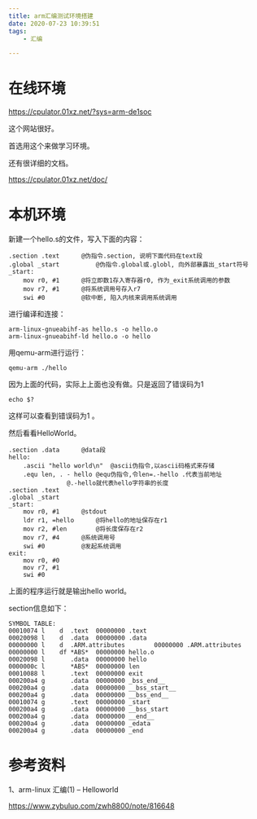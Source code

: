 ```yaml
---
title: arm汇编测试环境搭建
date: 2020-07-23 10:39:51
tags:
	- 汇编

---
```




# 在线环境

https://cpulator.01xz.net/?sys=arm-de1soc

这个网站很好。

首选用这个来做学习环境。

还有很详细的文档。

https://cpulator.01xz.net/doc/

# 本机环境

新建一个hello.s的文件，写入下面的内容：

```
.section .text      @伪指令.section, 说明下面代码在text段
.global _start          @伪指令.global或.globl, 向外部暴露出_start符号
_start:
    mov r0, #1      @将立即数1存入寄存器r0, 作为_exit系统调用的参数
    mov r7, #1      @将系统调用号存入r7
    swi #0          @软中断, 陷入内核来调用系统调用
```

进行编译和连接：

```
arm-linux-gnueabihf-as hello.s -o hello.o
arm-linux-gnueabihf-ld hello.o -o hello
```

用qemu-arm进行运行：

```
qemu-arm ./hello
```

因为上面的代码，实际上上面也没有做。只是返回了错误码为1

```
echo $?
```

这样可以查看到错误码为1 。

然后看看HelloWorld。

```
.section .data      @data段
hello:
    .ascii "hello world\n"  @ascii伪指令,以ascii码格式来存储
    .equ len, . - hello @equ伪指令,令len=.-hello .代表当前地址
                @.-hello就代表hello字符串的长度
.section .text
.global _start
_start:
    mov r0, #1      @stdout
    ldr r1, =hello      @将hello的地址保存在r1
    mov r2, #len        @将长度保存在r2
    mov r7, #4      @系统调用号
    swi #0          @发起系统调用
exit:
    mov r0, #0
    mov r7, #1
    swi #0
```

上面的程序运行就是输出hello world。

section信息如下：

```
SYMBOL TABLE:
00010074 l    d  .text  00000000 .text
00020098 l    d  .data  00000000 .data
00000000 l    d  .ARM.attributes        00000000 .ARM.attributes
00000000 l    df *ABS*  00000000 hello.o
00020098 l       .data  00000000 hello
0000000c l       *ABS*  00000000 len
00010088 l       .text  00000000 exit
000200a4 g       .data  00000000 _bss_end__
000200a4 g       .data  00000000 __bss_start__
000200a4 g       .data  00000000 __bss_end__
00010074 g       .text  00000000 _start
000200a4 g       .data  00000000 __bss_start
000200a4 g       .data  00000000 __end__
000200a4 g       .data  00000000 _edata
000200a4 g       .data  00000000 _end
```



# 参考资料

1、arm-linux 汇编(1) – Helloworld

https://www.zybuluo.com/zwh8800/note/816648